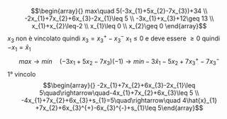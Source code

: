 $$\begin{array}{}
max\quad 5(-3x_{1}+5x_{2}-7x_{3})+34 \\
-2x_{1}+7x_{2}+6x_{3}-2x_{1}\leq 5 \\
-3x_{1}+x_{3}+12\geq 13 \\
x_{1}+x_{2}\leq-2 \\
x_{1}\leq 0 \\
x_{2}\geq 0
\end{array}$$
$x_{3}$ non è vincolato quindi $x_{3}=x_{3}^{+}-x_{3}^{-}$
$x_{1}\leq 0$ e deve essere $\geq 0$ quindi $-x_{1}=\hat{x}_{1}$
$$max\rightarrow min\quad (-3x_{1}+5x_{2}-7x_{3})(-1)\rightarrow min -3\hat{x}_{1}-5x_{2}+7x_{3}^{+}-7x_{3}^{-}$$
1° vincolo
$$\begin{array}{}
-2x_{1}+7x_{2}+6x_{3}-2x_{1}\leq 5\quad\rightarrow\quad-4x_{1}+7x_{2}+6x_{3}\leq 5 \\
-4x_{1}+7x_{2}+6x_{3}+s_{1}=5\quad\rightarrow\quad 4\hat{x}_{1}
+7x_{2}+6x_{3}^{+}-6x_{3}^{-}+s_{1}\leq 5\end{array}$$
